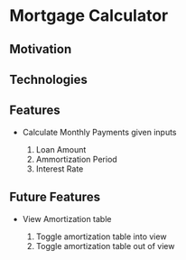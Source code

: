 <h1>Mortgage Calculator</h1>
<h2>Motivation</h2>
<h2>Technologies</h2>
<h2>Features</h2>
    <ul>
        <li>Calculate Monthly Payments given inputs</li>
        <ol>
            <li>Loan Amount</li>
            <li>Ammortization Period</li>
            <li>Interest Rate</li>
        </ol>
    </ul>
<h2>Future Features</h2>
    <ul>
        <li>View Amortization table</li>    
        <ol>
            <li>Toggle amortization table into view</li>
            <li>Toggle amortization table out of view</li>
        </ol>
    </ul>